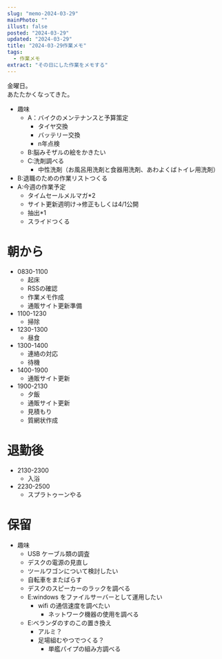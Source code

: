 ```yaml
---
slug: "memo-2024-03-29"
mainPhoto: ""
illust: false
posted: "2024-03-29"
updated: "2024-03-29"
title: "2024-03-29作業メモ"
tags:
  - 作業メモ
extract: "その日にした作業をメモする"
---
```


金曜日。  
あたたかくなってきた。

- 趣味
  - A：バイクのメンテナンスと予算策定
    - タイヤ交換
    - バッテリー交換
    - n年点検
  - B:脳みそザルの絵をかきたい
  - C:洗剤調べる
    - 中性洗剤（お風呂用洗剤と食器用洗剤、あわよくばトイレ用洗剤）
- B:退職のための作業リストつくる
- A:今週の作業予定
  - タイムセールメルマガ*2
  - サイト更新週明け→修正もしくは4/1公開
  - 抽出*1
  - スライドつくる

# 朝から

- 0830-1100
  - 起床
  - RSSの確認
  - 作業メモ作成
  - 通販サイト更新準備
- 1100-1230
  - 掃除
- 1230-1300
  - 昼食
- 1300-1400
  - 連絡の対応
  - 待機
- 1400-1900
  - 通販サイト更新
- 1900-2130
  - 夕飯
  - 通販サイト更新
  - 見積もり
  - 質網状作成

# 退勤後

- 2130-2300
  - 入浴
- 2230-2500
  - スプラトゥーンやる


# 保留

- 趣味
  - USB ケーブル類の調査
  - デスクの電源の見直し
  - ツールワゴンについて検討したい
  - 自転車をまたばらす
  - デスクのスピーカーのラックを調べる
  - E:windows をファイルサーバーとして運用したい
    - wifi の通信速度を調べたい
      - ネットワーク機器の使用を調べる
  - E:ベランダのすのこの置き換え
    - アルミ？
    - 足場組むやつでつくる？
      - 単艦パイプの組み方調べる
